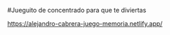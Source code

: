#Jueguito de concentrado para que te diviertas



https://alejandro-cabrera-juego-memoria.netlify.app/